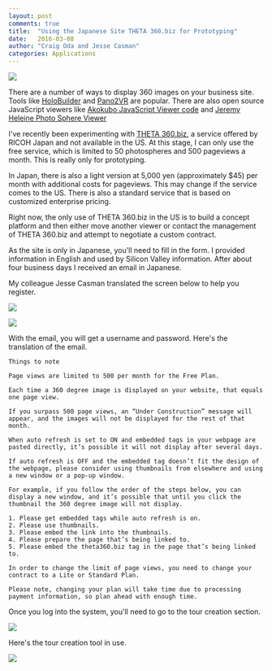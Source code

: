 ```yaml
---
layout: post
comments: true
title:  "Using the Japanese Site THETA 360.biz for Prototyping"
date:   2016-03-08
author: "Craig Oda and Jesse Casman"
categories: Applications
---
```


![](/blog/img/2016-03/drivereye-shot.png)

There are a number of ways to display 360 images on your business site.
Tools like [HoloBuilder](https://www.holobuilder.com/)
and
[Pano2VR](http://ggnome.com/pano2vr) are popular. There are also open source
JavaScript viewers like [Akokubo JavaScript Viewer code](https://github.com/theta360developers/ThetaViewer)
and [Jeremy Heleine Photo Sphere Viewer](https://github.com/JeremyHeleine/Photo-Sphere-Viewer)

I've recently been experimenting with
[THETA 360.biz](https://theta360.biz/ja/), a service offered by RICOH
Japan and not available in the US. At this stage, I can only use
the free service, which is limited to 50 photospheres and 500 pageviews a
month. This is really only for prototyping.

In Japan, there is also a light version at 5,000 yen (approximately $45) per
month with additional costs for pageviews. This may change if the service
comes to the US. There is also a standard service that is based on
customized enterprise pricing.

Right now, the only use of THETA 360.biz in the US is to build a
concept platform and then either move another viewer or contact
the management of THETA 360.biz and attempt to negotiate a custom
contract.

As the site is only in Japanese, you'll need to fill in the form.
I provided information in English and used by Silicon Valley
information. After about four business days I received an email in
Japanese.

My colleague Jesse Casman translated the screen below to help you register.

![](/blog/img/2016-03/top.png)

![](/blog/img/2016-03/bottom.png)

With the email, you will get a username and password. Here's the translation
of the email.

    Things to note

    Page views are limited to 500 per month for the Free Plan.

    Each time a 360 degree image is displayed on your website, that equals one page view.

    If you surpass 500 page views, an “Under Construction” message will appear, and the images will not be displayed for the rest of that month.

    When auto refresh is set to ON and embedded tags in your webpage are pasted directly, it’s possible it will not display after several days.

    If auto refresh is OFF and the embedded tag doesn’t fit the design of the webpage, please consider using thumbnails from elsewhere and using a new window or a pop-up window.

    For example, if you follow the order of the steps below, you can display a new window, and it’s possible that until you click the thumbnail the 360 degree image will not display.

    1. Please get embedded tags while auto refresh is on.
    2. Please use thumbnails.
    3. Please embed the link into the thumbnails.
    4. Please prepare the page that’s being linked to.
    5. Please embed the theta360.biz tag in the page that’s being linked to.

    In order to change the limit of page views, you need to change your contract to a Lite or Standard Plan.

    Please note, changing your plan will take time due to processing payment information, so plan ahead with enough time.


Once you log into the system, you'll need to go to the tour creation section.

![](/blog/img/2016-03/tour.png)

Here's the tour creation tool in use.

![](/blog/img/2016-03/theta360-editing.png)
